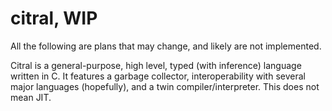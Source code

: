 # citral, WIP

All the following are plans that may change, and likely are not implemented.

Citral is a general-purpose, high level, typed (with inference) language written in C. It features a garbage collector, interoperability with several major languages (hopefully), and a twin compiler/interpreter. This does not mean JIT.


